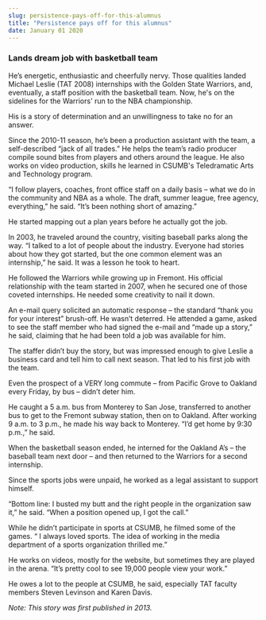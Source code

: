 ```yaml
---
slug: persistence-pays-off-for-this-alumnus
title: "Persistence pays off for this alumnus"
date: January 01 2020
---
```


 
<h3>Lands dream job with basketball team</h3>
<p>
  He’s energetic, enthusiastic and cheerfully nervy. Those qualities landed
  Michael Leslie &#40;TAT 2008&#41; internships with the Golden State Warriors,
  and, eventually, a staff position with the basketball team. Now, he's on the
  sidelines for the Warriors' run to the NBA championship.
</p>
<p>
  His is a story of determination and an unwillingness to take no for an answer.
</p>
<p>
  Since the 2010&#45;11 season, he’s been a production assistant with the team,
  a self&#45;described “jack of all trades.” He helps the team’s radio producer
  compile sound bites from players and others around the league. He also works
  on video production, skills he learned in CSUMB's Teledramatic Arts and
  Technology program.
</p>
<p>
  “I follow players, coaches, front office staff on a daily basis – what we do
  in the community and NBA as a whole. The draft, summer league, free agency,
  everything,” he said. “It’s been nothing short of amazing.”
</p>
<p>He started mapping out a plan years before he actually got the job.</p>
<p>
  In 2003, he traveled around the country, visiting baseball parks along the
  way. “I talked to a lot of people about the industry. Everyone had stories
  about how they got started, but the one common element was an internship,” he
  said. It was a lesson he took to heart.
</p>
<p>
  He followed the Warriors while growing up in Fremont. His official
  relationship with the team started in 2007, when he secured one of those
  coveted internships. He needed some creativity to nail it down.
</p>
<p>
  An e&#45;mail query solicited an automatic response – the standard “thank you
  for your interest” brush&#45;off. He wasn’t deterred. He attended a game,
  asked to see the staff member who had signed the e&#45;mail and “made up a
  story,” he said, claiming that he had been told a job was available for him.
</p>
<p>
  The staffer didn’t buy the story, but was impressed enough to give Leslie a
  business card and tell him to call next season. That led to his first job with
  the team.
</p>
<p>
  Even the prospect of a VERY long commute – from Pacific Grove to Oakland every
  Friday, by bus – didn’t deter him.
</p>
<p>
  He caught a 5 a.m. bus from Monterey to San Jose, transferred to another bus
  to get to the Fremont subway station, then on to Oakland. After working 9 a.m.
  to 3 p.m., he made his way back to Monterey. “I’d get home by 9:30 p.m.,” he
  said.
</p>
<p>
  When the basketball season ended, he interned for the Oakland A’s – the
  baseball team next door – and then returned to the Warriors for a second
  internship.
</p>
<p>
  Since the sports jobs were unpaid, he worked as a legal assistant to support
  himself.
</p>
<p>
  “Bottom line: I busted my butt and the right people in the organization saw
  it,” he said. “When a position opened up, I got the call.”
</p>
<p>
  While he didn’t participate in sports at CSUMB, he filmed some of the games. “
  I always loved sports. The idea of working in the media department of a sports
  organization thrilled me.”
</p>
<p>
  He works on videos, mostly for the website, but sometimes they are played in
  the arena. “It’s pretty cool to see 19,000 people view your work.”
</p>
<p>
  He owes a lot to the people at CSUMB, he said, especially TAT faculty members
  Steven Levinson and Karen Davis.
</p>
<p><em>Note: This story was first published in 2013.</em></p>
 
